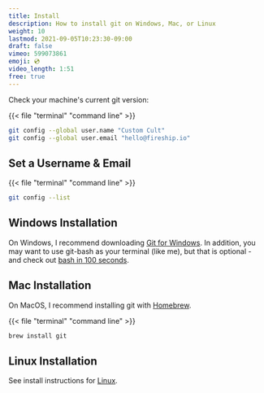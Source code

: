 ```yaml
---
title: Install
description: How to install git on Windows, Mac, or Linux
weight: 10
lastmod: 2021-09-05T10:23:30-09:00
draft: false
vimeo: 599073861
emoji: 💿
video_length: 1:51
free: true
---
```


Check your machine's current git version:

{{< file "terminal" "command line" >}}
```bash
git config --global user.name "Custom Cult"
git config --global user.email "hello@fireship.io"
```

## Set a Username & Email

{{< file "terminal" "command line" >}}
```bash
git config --list 
```

## Windows Installation

On Windows, I recommend downloading [Git for Windows](https://gitforwindows.org/). In addition, you may want to use git-bash as your terminal (like me), but that is optional - and check out [bash in 100 seconds](https://youtu.be/I4EWvMFj37g).


## Mac Installation

On MacOS, I recommend installing git with [Homebrew](https://brew.sh/).

{{< file "terminal" "command line" >}}
```bash
brew install git
```

## Linux Installation

See install instructions for [Linux](https://git-scm.com/book/en/v2/Getting-Started-Installing-Git).